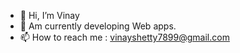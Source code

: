 - 👋 Hi, I’m Vinay
- 👀 Am currently developing Web apps.
- 📫 How to reach me : vinayshetty7899@gmail.com

<!---
vinayshetty777/vinayshetty777 is a ✨ special ✨ repository because its `README.md` (this file) appears on your GitHub profile.
You can click the Preview link to take a look at your changes.
--->
